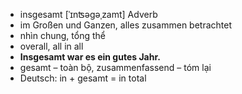 - insgesamt	[ˈɪnʦəɡəˌzamt]	Adverb	
- im Großen und Ganzen, alles zusammen betrachtet
- nhìn chung, tổng thể
- overall, all in all
- **Insgesamt war es ein gutes Jahr.**
- gesamt – toàn bộ, zusammenfassend – tóm lại	
- Deutsch: in + gesamt = in total